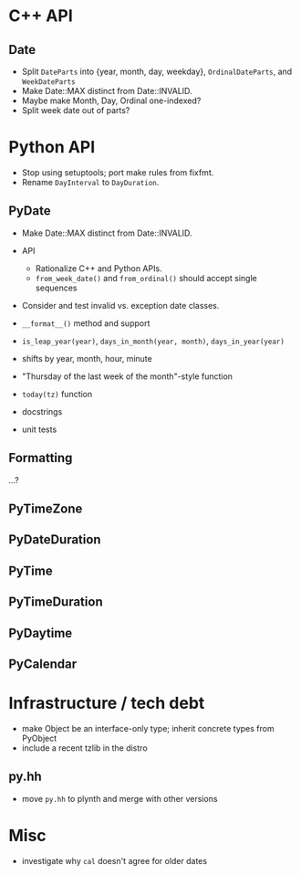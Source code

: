 # C++ API

## Date

- Split `DateParts` into {year, month, day, weekday}, `OrdinalDateParts`, and 
  `WeekDateParts`
- Make Date::MAX distinct from Date::INVALID.
- Maybe make Month, Day, Ordinal one-indexed?
- Split week date out of parts?

# Python API

- Stop using setuptools; port make rules from fixfmt.
- Rename `DayInterval` to `DayDuration`.

## PyDate

- Make Date::MAX distinct from Date::INVALID.

- API

  - Rationalize C++ and Python APIs.
  - `from_week_date()` and `from_ordinal()` should accept single sequences

- Consider and test invalid vs. exception date classes.
- `__format__()` method and support
- `is_leap_year(year)`, `days_in_month(year, month)`, `days_in_year(year)`
- shifts by year, month, hour, minute
- "Thursday of the last week of the month"-style function
- `today(tz)` function
- docstrings
- unit tests

## Formatting

...?

## PyTimeZone

## PyDateDuration

## PyTime

## PyTimeDuration

## PyDaytime

## PyCalendar

# Infrastructure / tech debt

- make Object be an interface-only type; inherit concrete types from PyObject
- include a recent tzlib in the distro

## py.hh

- move `py.hh` to plynth and merge with other versions

# Misc

- investigate why `cal` doesn't agree for older dates


